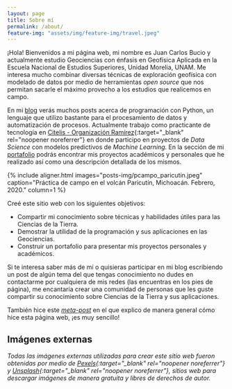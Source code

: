 ```yaml
---
layout: page
title: Sobre mí
permalink: /about/
feature-img: "assets/img/feature-img/travel.jpeg"
---
```


¡Hola! Bienvenidos a mi página web, mi nombre es Juan Carlos Bucio y actualmente estudio Geociencias con énfasis en Geofísica Aplicada en la Escuela Nacional de Estudios Superiores, Unidad Morelia, UNAM. Me interesa mucho combinar diversas técnicas de exploración geofísica con modelado de datos por medio de herramientas *open source* que nos permitan sacarle el máximo provecho a los estudios que realicemos en campo.

En mi [blog](/) verás muchos posts acerca de programación con Python, un lenguaje que utilizo bastante para el procesamiento de datos y automatización de procesos. Actualmente trabajo como practicante de tecnología en [Citelis - Organización Ramírez](https://www.citelis.com.mx/){:target="_blank" rel="noopener noreferrer"} en donde participo en proyectos de *Data Science* con modelos predictivos de *Machine Learning*. En la sección de mi [portafolio](/portafolio/) podrás encontrar mis proyectos académicos y personales que he realizado así como una descripción detallada de los mismos.

{% include aligner.html
  images="posts-img/pcampo_paricutin.jpeg"
  caption="Práctica de campo en el volcán Paricutín, Michoacán. Febrero, 2020."
  column=1
%}

Creé este sitio web con los siguientes objetivos:

- Compartir mi conocimiento sobre técnicas y habilidades útiles para las Ciencias de la Tierra.
- Demostrar la utilidad de la programación y sus aplicaciones en las Geociencias.
- Construir un portafolio para presentar mis proyectos personales y académicos.

Si te interesa saber más de mí o quisieras participar en mi blog escribiendo un post de algún tema del que tengas conocimiento no dudes en contactarme por cualquiera de mis redes (las encuentras en los pies de página), me encantaría crear una comunidad de personas que les guste compartir su conocimiento sobre Ciencias de la Tierra y sus aplicaciones.

También hice este [*meta-post*](/blog/2021/como-hacer-este-sitio) en el que explico de manera general cómo hice esta página web, ¡es muy sencillo!

## Imágenes externas
*Todas las imágenes externas utilizadas para crear este sitio web fueron obtenidas por medio de [Pexels](https://www.pexels.com/es-es/){:target="_blank" rel="noopener noreferrer"} y [Unsplash](https://unsplash.com/){:target="_blank" rel="noopener noreferrer"}, sitios web para descargar imágenes de manera gratuita y libres de derechos de autor.*
